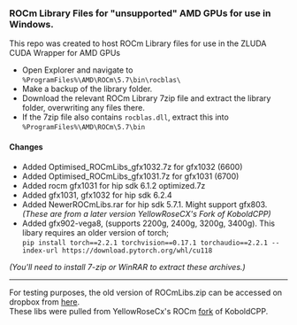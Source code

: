 ### ROCm Library Files for "unsupported" AMD GPUs for use in Windows.

This repo was created to host ROCm Library files for use in the ZLUDA CUDA Wrapper for AMD GPUs  

- Open Explorer and navigate to  `%ProgramFiles%\AMD\ROCm\5.7\bin\rocblas\`  
- Make a backup of the library folder.  
- Download the relevant ROCm Library 7zip file and extract the library folder, overwriting any files there.
- If the 7zip file also contains `rocblas.dll`, extract this into `%ProgramFiles%\AMD\ROCm\5.7\bin`  

#### Changes
- Added Optimised_ROCmLibs_gfx1032.7z for gfx1032 (6600)  
- Added Optimised_ROCmLibs_gfx1031.7z for gfx1031 (6700)  
- Added rocm gfx1031 for hip sdk 6.1.2 optimized.7z  
- Added gfx1031, gfx1032 for hip sdk 6.2.4  
- Added NewerROCmLibs.rar for hip sdk 5.7.1. Might support gfx803.  
   _(These are from a later version YellowRoseCX's Fork of KoboldCPP)_
- Added gfx902-vega8, (supports 2200g, 2400g, 3200g, 3400g). This libary requires an older version of torch;  
  `pip install torch==2.2.1 torchvision==0.17.1 torchaudio==2.2.1 --index-url https://download.pytorch.org/whl/cu118`
  
_(You'll need to install 7-zip or WinRAR to extract these archives.)_

---

For testing purposes, the old version of ROCmLibs.zip can be accessed on dropbox from [here](https://www.dropbox.com/scl/fi/qx0ritf10zqof3rlw3rfh/ROCmLibs.zip?rlkey=t8kmkbhm7muk6a26kxoexw0mb&st=kthr8d9f&dl=0).  
These libs were pulled from YellowRoseCx's ROCm [fork](https://github.com/YellowRoseCx/koboldcpp-rocm) of KoboldCPP.
